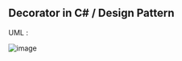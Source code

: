 Decorator in C# / Design Pattern
----

UML :

![image](https://github.com/Yasinvalipoor/Decorator-DesignPattern/assets/122858551/a36c4804-1e76-48d2-80b0-3d0045f133c1)
